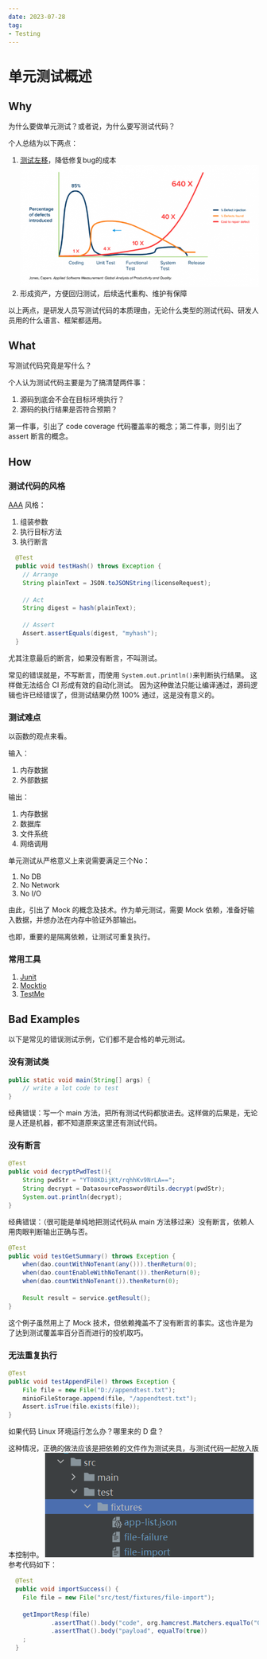 ```yaml
---
date: 2023-07-28
tag:
- Testing
---
```


# 单元测试概述
## Why
为什么要做单元测试？或者说，为什么要写测试代码？

个人总结为以下两点：

1. [测试左移](https://www.stickyminds.com/article/shift-left-approach-software-testing)，降低修复bug的成本
![](https://raw.githubusercontent.com/levy9527/image-holder/main/md-image-kit/1690532448643-e09bebb0-66f2-49f9-8686-d4a8c6b5d590.png)
2. 形成资产，方便回归测试，后续迭代重构、维护有保障

<!-- more -->

以上两点，是研发人员写测试代码的本质理由，无论什么类型的测试代码、研发人员用的什么语言、框架都适用。
## What
写测试代码究竟是写什么？

个人认为测试代码主要是为了搞清楚两件事：

1. 源码到底会不会在目标环境执行？
2. 源码的执行结果是否符合预期？

第一件事，引出了 code coverage 代码覆盖率的概念；第二件事，则引出了 assert 断言的概念。
## How
### 测试代码的风格
[AAA](https://medium.com/@pjbgf/title-testing-code-ocd-and-the-aaa-pattern-df453975ab80) 风格：

1. 组装参数
2. 执行目标方法
3. 执行断言
```java
  @Test
  public void testHash() throws Exception {
    // Arrange
    String plainText = JSON.toJSONString(licenseRequest);

    // Act
    String digest = hash(plainText);

    // Assert
    Assert.assertEquals(digest, "myhash");
  }

```

尤其注意最后的断言，如果没有断言，不叫测试。

常见的错误就是，不写断言，而使用 `System.out.println()`来判断执行结果。
这样做无法结合 CI 形成有效的自动化测试。 因为这种做法只能让编译通过，源码逻辑也许已经错误了，但测试结果仍然 100% 通过，这是没有意义的。

### 测试难点
以函数的观点来看。

输入：

1. 内存数据
2. 外部数据

输出：

1. 内存数据
2. 数据库
3. 文件系统
4. 网络调用

单元测试从严格意义上来说需要满足三个No：

1. No DB
2. No Network
3. No I/O

由此，引出了 Mock 的概念及技术。作为单元测试，需要 Mock 依赖，准备好输入数据，并想办法在内存中验证外部输出。

也即，重要的是隔离依赖，让测试可重复执行。
### 常用工具

1. [Junit](https://junit.org/junit5/)
2. [Mocktio](https://site.mockito.org/)
3. [TestMe](https://plugins.jetbrains.com/plugin/9471-testme)

## Bad Examples
以下是常见的错误测试示例，它们都不是合格的单元测试。
### 没有测试类 
```java
public static void main(String[] args) {
    // write a lot code to test
}
```
经典错误：写一个 main 方法，把所有测试代码都放进去。这样做的后果是，无论是人还是机器，都不知道原来这里还有测试代码。
### 没有断言
```java
@Test
public void decryptPwdTest(){
    String pwdStr = "YT08KDijKt/rqhhKv9NrLA==";
    String decrypt = DatasourcePasswordUtils.decrypt(pwdStr);
    System.out.println(decrypt);
}
```
经典错误：（很可能是单纯地把测试代码从 main 方法移过来）没有断言，依赖人用肉眼判断输出正确与否。

```java
@Test
public void testGetSummary() throws Exception {
    when(dao.countWithNoTenant(any())).thenReturn(0);
    when(dao.countEnableWithNoTenant()).thenReturn(0);
    when(dao.countWithNoTenant()).thenReturn(0);

    Result result = service.getResult();
}
```
这个例子虽然用上了 Mock 技术，但依赖掩盖不了没有断言的事实。这也许是为了达到测试覆盖率百分百而进行的投机取巧。
### 无法重复执行
```java
@Test
public void testAppendFile() throws Exception {
    File file = new File("D://appendtest.txt");
    minioFileStorage.append(file, "/appendtest.txt");
    Assert.isTrue(file.exists(file));
}
```
如果代码 Linux 环境运行怎么办？哪里来的 D 盘？

这种情况，正确的做法应该是把依赖的文件作为测试夹具，与测试代码一起放入版本控制中。
![](https://raw.githubusercontent.com/levy9527/image-holder/main/md-image-kit/1695537638532-e8092338-3de2-4019-99a2-03bfb98f781f.png)
参考代码如下：
```java
  @Test
  public void importSuccess() {
    File file = new File("src/test/fixtures/file-import");

    getImportResp(file)
            .assertThat().body("code", org.hamcrest.Matchers.equalTo("0"))
            .assertThat().body("payload", equalTo(true))
    ;
  }

```
